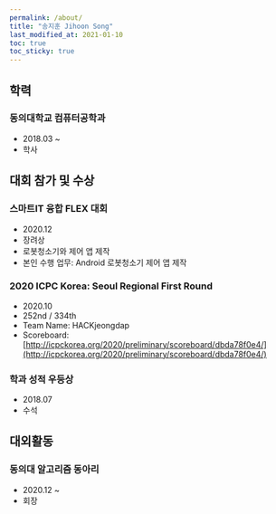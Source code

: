 ```yaml
---
permalink: /about/
title: "송지훈 Jihoon Song"
last_modified_at: 2021-01-10
toc: true
toc_sticky: true
---
```

## 학력

### 동의대학교 컴퓨터공학과
* 2018.03 ~
* 학사

## 대회 참가 및 수상

### 스마트IT 융합 FLEX 대회
  * 2020.12
  * 장려상
  * 로봇청소기와 제어 앱 제작
  * 본인 수행 업무: Android 로봇청소기 제어 앱 제작

### 2020 ICPC Korea: Seoul Regional First Round
  * 2020.10
  * 252nd / 334th
  * Team Name: HACKjeongdap
  * Scoreboard: [http://icpckorea.org/2020/preliminary/scoreboard/dbda78f0e4/](http://icpckorea.org/2020/preliminary/scoreboard/dbda78f0e4/)

### 학과 성적 우등상
  * 2018.07
  * 수석
  
## 대외활동

### 동의대 알고리즘 동아리
 * 2020.12 ~
 * 회장